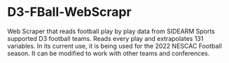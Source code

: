 # D3-FBall-WebScrapr
Web Scraper that reads football play by play data from SIDEARM Sports supported D3 football teams. Reads every play and extrapolates 131 variables. In its current use, it is being used for the 2022 NESCAC Football season. It can be modified to work with other teams and conferences.   
